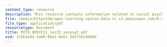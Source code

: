 ```yaml
---
content_type: resource
description: This resource contains information related to social psychology.
file: /media/https%3A/open-learning-course-data-rc.s3.amazonaws.com/9-00sc-introduction-to-psychology-fall-2011/17bb1e442ad698a10e613e571624698d_MIT9_00SCF11_lec23_socpsy2.pdf
file_type: application/pdf
resourcetype: Document
title: MIT9_00SCF11_lec23_socpsy2.pdf
uid: 17bb1e44-2ad6-98a1-0e61-3e571624698d
---
```

